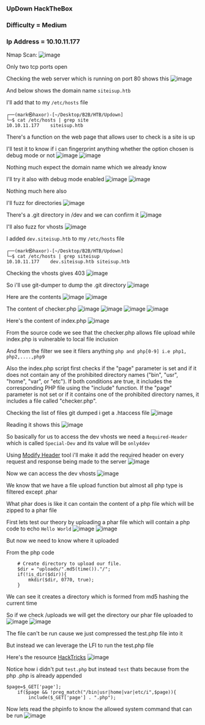 <h3> UpDown HackTheBox </h3>

### Difficulty = Medium

### Ip Address = 10.10.11.177

Nmap Scan:
![image](https://user-images.githubusercontent.com/127159644/224432299-970a1bea-5924-4862-ad50-2622007b746b.png)

Only two tcp ports open 

Checking the web server which is running on port 80 shows this
![image](https://user-images.githubusercontent.com/127159644/224432541-221297d8-5a2b-4ed9-bf7f-4e2b57f45d4f.png)

And below shows the domain name `siteisup.htb`

I'll add that to my `/etc/hosts` file

```
┌──(mark㉿haxor)-[~/Desktop/B2B/HTB/Updown]
└─$ cat /etc/hosts | grep site
10.10.11.177    siteisup.htb
```

There's a function on the web page that allows user to check is a site is up 

I'll test it to know if i can fingerprint anything whether the option chosen is debug mode or not
![image](https://user-images.githubusercontent.com/127159644/224434357-2e5471ed-0fe5-4b19-9dc3-e8f6314094be.png)
![image](https://user-images.githubusercontent.com/127159644/224434500-f4a69762-ff37-460b-a0ab-74fba8c44498.png)

Nothing much expect the domain name which we already know

I'll try it also with debug mode enabled 
![image](https://user-images.githubusercontent.com/127159644/224434661-6860b141-1759-40de-87a0-4c7cb34dbf41.png)
![image](https://user-images.githubusercontent.com/127159644/224434687-7f76a876-7e81-4d74-b95d-a26d4c0f4eaf.png)

Nothing much here also 

I'll fuzz for directories
![image](https://user-images.githubusercontent.com/127159644/224436652-8d204833-fc22-4cc0-ac21-8b78b3b369e8.png)

There's a .git directory in /dev and we can confirm it
![image](https://user-images.githubusercontent.com/127159644/224441793-de13e0cb-b211-41bd-b3c4-f7eaefe42032.png)

I'll also fuzz for vhosts
![image](https://user-images.githubusercontent.com/127159644/224441820-5690914b-2daf-46a1-9370-80e2b4ae5dd0.png)

I added `dev.siteisup.htb` to my `/etc/hosts` file

```
┌──(mark㉿haxor)-[~/Desktop/B2B/HTB/Updown]
└─$ cat /etc/hosts | grep siteisup
10.10.11.177    dev.siteisup.htb siteisup.htb
```

Checking the vhosts gives 403
![image](https://user-images.githubusercontent.com/127159644/224442179-1ad1da39-1875-4974-ae7c-7354f6d60166.png)

So i'll use git-dumper to dump the .git directory 
![image](https://user-images.githubusercontent.com/127159644/224442398-6c40dc1d-077c-42f6-bc9f-b39b0821b2f7.png)

Here are the contents
![image](https://user-images.githubusercontent.com/127159644/224442568-0db1dc31-21c8-4894-96ae-e303767e4ff6.png)
![image](https://user-images.githubusercontent.com/127159644/224442624-64491895-6d3c-498e-b605-10f65d75ad3d.png)

The content of checker.php
![image](https://user-images.githubusercontent.com/127159644/224442942-03e929f7-d240-415f-ba69-fc649d2fb20e.png)
![image](https://user-images.githubusercontent.com/127159644/224442969-b8784c0c-1143-4c5e-af10-21f2df3869d7.png)
![image](https://user-images.githubusercontent.com/127159644/224443004-b91ba34d-75bf-416b-81e0-95df7d2c8d4c.png)
![image](https://user-images.githubusercontent.com/127159644/224443034-3241d735-a162-48dc-b5d9-4933b22fbb21.png)

Here's the content of index.php
![image](https://user-images.githubusercontent.com/127159644/224443081-4d94935a-d38e-416d-8457-172703bd5c77.png)

From the source code we see that the checker.php allows file upload while index.php is vulnerable to local file inclusion

And from the filter we see it filers anything `php and php[0-9] i.e php1, php2,....,php9` 

Also the index.php script first checks if the "page" parameter is set and if it does not contain any of the prohibited directory names ("bin", "usr", "home", "var", or "etc"). If both conditions are true, it includes the corresponding PHP file using the "include" function. If the "page" parameter is not set or if it contains one of the prohibited directory names, it includes a file called "checker.php".

Checking the list of files git dumped i get a .htaccess file
![image](https://user-images.githubusercontent.com/127159644/224446678-4e61fb8c-b127-4435-a4ea-98d51885b748.png)

Reading it shows this
![image](https://user-images.githubusercontent.com/127159644/224446770-bcc16091-6f93-4d84-a4a1-834dd3b719f8.png)

So basically for us to access the dev vhosts we need a `Required-Header` which is called `Special-Dev` and its value will be `only4dev`

Using [Modify Header](https://addons.mozilla.org/en-US/firefox/addon/modify-header-value/) tool i'll make it add the required header on every request and response being made to the server
![image](https://user-images.githubusercontent.com/127159644/224447447-80699647-f5a5-4ad0-a21d-72cf0dcad997.png)

Now we can access the dev vhosts
![image](https://user-images.githubusercontent.com/127159644/224447524-1e8bc941-4823-4b05-893f-29f1ed680998.png)

We know that we have a file upload function but almost all php type is filtered except .phar

What phar does is like it can contain the content of a php file which will be zipped to a phar file

First lets test our theory by uploading a phar file which will contain a php code to echo `Hello World`
![image](https://user-images.githubusercontent.com/127159644/224447909-38317b9e-01ca-48ca-a5fb-fd161a3f7c70.png)
![image](https://user-images.githubusercontent.com/127159644/224447971-edc1b6f7-9d45-4283-ab46-13d3aa3bd58e.png)

But now we need to know where it uploaded

From the php code 

```
	# Create directory to upload our file.
	$dir = "uploads/".md5(time())."/";
	if(!is_dir($dir)){
        mkdir($dir, 0770, true);
    }
```
We can see it creates a directory which is formed from md5 hashing the current time

So if we check /uploads we will get the directory our phar file uploaded to
![image](https://user-images.githubusercontent.com/127159644/224448477-a2fb6f4c-76e7-4917-a0e9-7e372496b620.png)
![image](https://user-images.githubusercontent.com/127159644/224448494-47a3043d-d166-4580-b291-840aa1121546.png)

The file can't be run cause we just compressed the test.php file into it

But instead we can leverage the LFI to run the test.php file

Here's the resource [HackTricks](https://book.hacktricks.xyz/pentesting-web/file-inclusion#phar)
![image](https://user-images.githubusercontent.com/127159644/224450453-be017aa6-4a90-491a-a3cc-8401b259ecb4.png)

Notice how i didn't put `test.php` but instead `test` thats because from the php .php is already appended

```
$page=$_GET['page'];
	if($page && !preg_match("/bin|usr|home|var|etc/i",$page)){
		include($_GET['page'] . ".php");
 ```
 
 Now lets read the phpinfo to know the allowed system command that can be run
 ![image](https://user-images.githubusercontent.com/127159644/224450661-0243739e-353b-4047-a0a9-6bd8b283652e.png)

